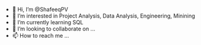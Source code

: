 - 👋 Hi, I’m @ShafeeqPV
- 👀 I’m interested in Project Analysis, Data Analysis, Engineering, Minining
- 🌱 I’m currently learning SQL
- 💞️ I’m looking to collaborate on ...
- 📫 How to reach me ...

<!---
ShafeeqPV/ShafeeqPV is a ✨ special ✨ repository because its `README.md` (this file) appears on your GitHub profile.
You can click the Preview link to take a look at your changes.
--->
